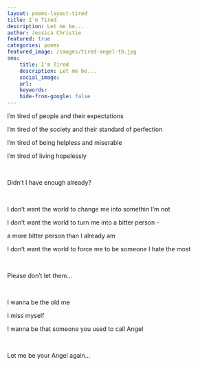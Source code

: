 ```yaml
---
layout: poems-layout-tired
title: I'm Tired
description: Let me be...
author: Jessica Christie
featured: true
categories: poems
featured_image: /images/tired-angel-tb.jpg
seo:
    title: I'm Tired
    description: Let me be...
    social_image:
    url:
    keywords:
    hide-from-google: false
---
```

I’m tired of people and their expectations

I’m tired of the society and their standard of perfection

I’m tired of being helpless and miserable

I’m tired of living hopelessly

&nbsp;

Didn’t I have enough already?

&nbsp;

I don’t want the world to change me into somethin I’m not

I don’t want the world to turn me into a bitter person -

a more bitter person than I already am

I don’t want the world to force me to be someone I hate the most

&nbsp;

Please don’t let them…

&nbsp;

I wanna be the old me

I miss myself

I wanna be that someone you used to call Angel

&nbsp;

Let me be your Angel again…

&nbsp;
